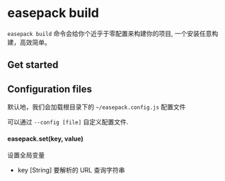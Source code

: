 # easepack build

`easepack build` 命令会给你个近乎于零配置来构建你的项目, 一个安装任意构建，高效简单。

## Get started

## Configuration files

默认地，我们会加载根目录下的 `~/easepack.config.js` 配置文件

可以通过 `--config [file]` 自定义配置文件.

#### easepack.set(key, value)

设置全局变量

* key [String] 要解析的 URL 查询字符串

